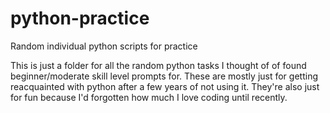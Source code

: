 # python-practice
Random individual python scripts for practice 

This is just a folder for all the random python tasks I thought of of found beginner/moderate 
skill level prompts for. These are mostly just for getting reacquainted with python after a few 
years of not using it. They're also just for fun because I'd forgotten how much I love coding until 
recently.
